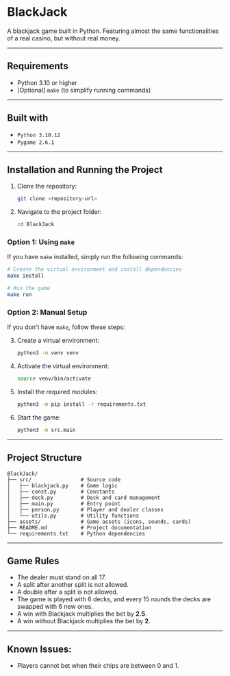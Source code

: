 # BlackJack
A blackjack game built in Python. Featuring almost the same functionalities of a real casino, but without real money.

---

## Requirements
- Python 3.10 or higher
- [Optional] `make` (to simplify running commands)

---

## Built with

- `Python 3.10.12`
- `Pygame 2.6.1`

---

## Installation and Running the Project

1. Clone the repository:
   ```bash
   git clone <repository-url>
   ```

2. Navigate to the project folder:
   ```bash
   cd BlackJack
   ```

### Option 1: Using `make`
If you have `make` installed, simply run the following commands:

```bash
# Create the virtual environment and install dependencies
make install

# Run the game
make run
```

### Option 2: Manual Setup
If you don't have `make`, follow these steps:

3. Create a virtual environment:
   ```bash
   python3 -m venv venv
   ```

4. Activate the virtual environment:
   ```bash
   source venv/bin/activate
   ```

5. Install the required modules:
   ```bash
   python3 -m pip install -r requirements.txt
   ```

6. Start the game:
   ```bash
   python3 -m src.main
   ```

---

## Project Structure
```
BlackJack/
├── src/                # Source code
│   ├── blackjack.py    # Game logic
│   ├── const.py        # Constants
│   ├── deck.py         # Deck and card management
│   ├── main.py         # Entry point
│   ├── person.py       # Player and dealer classes
│   └── utils.py        # Utility functions
├── assets/             # Game assets (icons, sounds, cards)
├── README.md           # Project documentation
└── requirements.txt    # Python dependencies
```

---

## Game Rules
- The dealer must stand on all 17.
- A split after another split is not allowed.
- A double after a split is not allowed.
- The game is played with 6 decks, and every 15 rounds the decks are swapped with 6 new ones.
- A win with Blackjack multiplies the bet by **2.5**.
- A win without Blackjack multiplies the bet by **2**.

---

## Known Issues:
- Players cannot bet when their chips are between 0 and 1.
